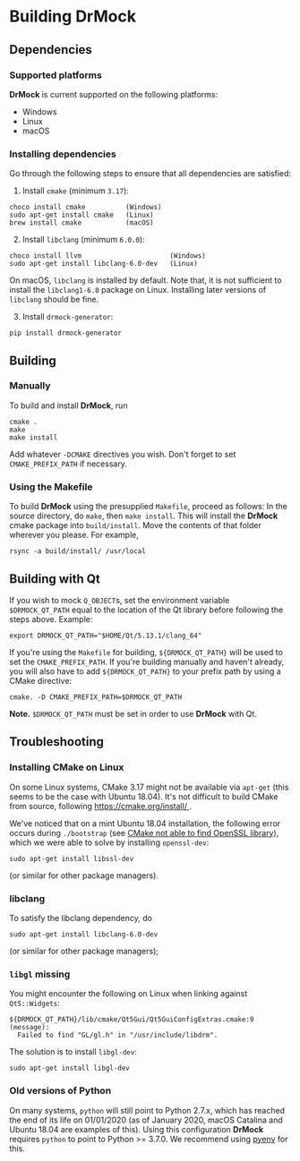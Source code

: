<!--
Copyright 2019 Ole Kliemann, Malte Kliemann

This file is part of DrMock.

DrMock is free software: you can redistribute it and/or modify it
under the terms of the GNU General Public License as published by
the Free Software Foundation, either version 3 of the License, or
(at your option) any later version.

DrMock is distributed in the hope that it will be useful, but
WITHOUT ANY WARRANTY; without even the implied warranty of
MERCHANTABILITY or FITNESS FOR A PARTICULAR PURPOSE.  See the GNU
General Public License for more details.

You should have received a copy of the GNU General Public License
along with DrMock.  If not, see <https://www.gnu.org/licenses/>.
-->

# Building DrMock


## Dependencies

### Supported platforms

**DrMock** is current supported on the following platforms:

* Windows
* Linux
* macOS


### Installing dependencies

Go through the following steps to ensure that all dependencies are satisfied:

1. Install `cmake` (minimum `3.17`):

```
choco install cmake          (Windows)
sudo apt-get install cmake   (Linux)
brew install cmake           (macOS)
```

2. Install `libclang` (minimum `6.0.0`):

```
choco install llvm                      (Windows)
sudo apt-get install libclang-6.0-dev   (Linux)
```

On macOS, `libclang` is installed by default.
Note that, it is not sufficient to install the `libclang1-6.0` package
on Linux. Installing later versions of `libclang` should be fine.

3. Install `drmock-generator`:

```
pip install drmock-generator
```


## Building

### Manually

To build and install **DrMock**, run

```
cmake .
make
make install
```

Add whatever `-DCMAKE` directives you wish. Don't forget to set
`CMAKE_PREFIX_PATH` if necessary.


### Using the Makefile

To build **DrMock** using the presupplied `Makefile`, proceed as
follows: In the source directory, do `make`, then `make install`. This
will install the **DrMock** cmake package into `build/install`. Move the
contents of that folder wherever you please. For example,
```
rsync -a build/install/ /usr/local
```


## Building with Qt

If you wish to mock `Q_OBJECT`s, set the environment variable
`$DRMOCK_QT_PATH` equal to the location of the Qt library before
following the steps above. Example:
```
export DRMOCK_QT_PATH="$HOME/Qt/5.13.1/clang_64"
```
If you're using the `Makefile` for building, `${DRMOCK_QT_PATH}` will be
used to set the `CMAKE_PREFIX_PATH`. If you're building manually and
haven't already, you will also have to add `${DRMOCK_QT_PATH}` to your
prefix path by using a CMake directive:
```
cmake. -D CMAKE_PREFIX_PATH=$DRMOCK_QT_PATH
```

**Note.** `$DRMOCK_QT_PATH` must be set in order to use **DrMock** with
  Qt.


## Troubleshooting

### Installing CMake on Linux

On some Linux systems, CMake 3.17 might not be available via `apt-get`
(this seems to be the case with Ubuntu 18.04). It's not difficult to
build CMake from source, following
[https://cmake.org/install/ ](https://cmake.org/install/).

We've noticed that on a mint Ubuntu 18.04 installation, the following error
occurs during `./bootstrap` (see [CMake not able to find OpenSSL
library](https://stackoverflow.com/questions/16248775/cmake-not-able-to-find-openssl-library)),
which we were able to solve by installing `openssl-dev`:
```
sudo apt-get install libssl-dev
```
(or similar for other package managers).


### libclang

To satisfy the libclang dependency, do
```
sudo apt-get install libclang-6.0-dev
```
(or similar for other package managers);


### `libgl` missing

You might encounter the following on Linux when linking against
`Qt5::Widgets`:
```
${DRMOCK_QT_PATH}/lib/cmake/Qt5Gui/Qt5GuiConfigExtras.cmake:9 (message):
  Failed to find "GL/gl.h" in "/usr/include/libdrm".
```
The solution is to install `libgl-dev`:
```
sudo apt-get install libgl-dev
```


### Old versions of Python

On many systems, `python` will still point to Python 2.7.x, which has
reached the end of its life on 01/01/2020 (as of January 2020, macOS
Catalina and Ubuntu 18.04 are examples of this).
Using this configuration **DrMock** requires `python` to point to Python >= 3.7.0.
We recommend using [pyenv](https://github.com/pyenv/pyenv) for this.
